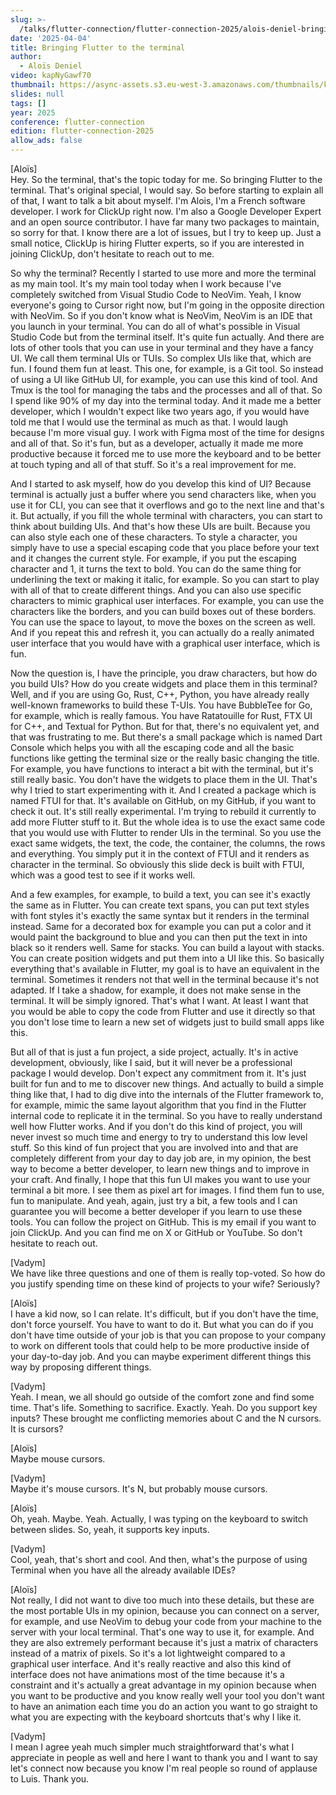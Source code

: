 ```yaml
---
slug: >-
  /talks/flutter-connection/flutter-connection-2025/alois-deniel-bringing-flutter-to-the-terminal
date: '2025-04-04'
title: Bringing Flutter to the terminal
author:
  - Aloïs Deniel
video: kapNyGawf70
thumbnail: https://async-assets.s3.eu-west-3.amazonaws.com/thumbnails/kapNyGawf70.jpg
slides: null
tags: []
year: 2025
conference: flutter-connection
edition: flutter-connection-2025
allow_ads: false
---
```

[Aloïs]  
Hey. So the terminal, that's the topic today for me. So bringing Flutter to the terminal. That's original special, I would say. So before starting to explain all of that, I want to talk a bit about myself. I'm Alois, I'm a French software developer. I work for ClickUp right now. I'm also a Google Developer Expert and an open source contributor. I have far many two packages to maintain, so sorry for that. I know there are a lot of issues, but I try to keep up. Just a small notice, ClickUp is hiring Flutter experts, so if you are interested in joining ClickUp, don't hesitate to reach out to me.  

So why the terminal? Recently I started to use more and more the terminal as my main tool. It's my main tool today when I work because I've completely switched from Visual Studio Code to NeoVim. Yeah, I know everyone's going to Cursor right now, but I'm going in the opposite direction with NeoVim. So if you don't know what is NeoVim, NeoVim is an IDE that you launch in your terminal. You can do all of what's possible in Visual Studio Code but from the terminal itself. It's quite fun actually. And there are lots of other tools that you can use in your terminal and they have a fancy UI. We call them terminal UIs or TUIs. So complex UIs like that, which are fun. I found them fun at least. This one, for example, is a Git tool. So instead of using a UI like GitHub UI, for example, you can use this kind of tool. And Tmux is the tool for managing the tabs and the processes and all of that. So I spend like 90% of my day into the terminal today. And it made me a better developer, which I wouldn't expect like two years ago, if you would have told me that I would use the terminal as much as that. I would laugh because I'm more visual guy. I work with Figma most of the time for designs and all of that. So it's fun, but as a developer, actually it made me more productive because it forced me to use more the keyboard and to be better at touch typing and all of that stuff. So it's a real improvement for me.  

And I started to ask myself, how do you develop this kind of UI? Because terminal is actually just a buffer where you send characters like, when you use it for CLI, you can see that it overflows and go to the next line and that's it. But actually, if you fill the whole terminal with characters, you can start to think about building UIs. And that's how these UIs are built. Because you can also style each one of these characters. To style a character, you simply have to use a special escaping code that you place before your text and it changes the current style. For example, if you put the escaping character and 1, it turns the text to bold. You can do the same thing for underlining the text or making it italic, for example. So you can start to play with all of that to create different things. And you can also use specific characters to mimic graphical user interfaces. For example, you can use the characters like the borders, and you can build boxes out of these borders. You can use the space to layout, to move the boxes on the screen as well. And if you repeat this and refresh it, you can actually do a really animated user interface that you would have with a graphical user interface, which is fun.  

Now the question is, I have the principle, you draw characters, but how do you build UIs? How do you create widgets and place them in this terminal? Well, and if you are using Go, Rust, C++, Python, you have already really well-known frameworks to build these T-UIs. You have BubbleTee for Go, for example, which is really famous. You have Ratatouille for Rust, FTX UI for C++, and Textual for Python. But for that, there's no equivalent yet, and that was frustrating to me. But there's a small package which is named Dart Console which helps you with all the escaping code and all the basic functions like getting the terminal size or the really basic changing the title. For example, you have functions to interact a bit with the terminal, but it's still really basic. You don't have the widgets to place them in the UI. That's why I tried to start experimenting with it. And I created a package which is named FTUI for that. It's available on GitHub, on my GitHub, if you want to check it out. It's still really experimental. I'm trying to rebuild it currently to add more Flutter stuff to it. But the whole idea is to use the exact same code that you would use with Flutter to render UIs in the terminal. So you use the exact same widgets, the text, the code, the container, the columns, the rows and everything. You simply put it in the context of FTUI and it renders as character in the terminal. So obviously this slide deck is built with FTUI, which was a good test to see if it works well.  

And a few examples, for example, to build a text, you can see it's exactly the same as in Flutter. You can create text spans, you can put text styles with font styles it's exactly the same syntax but it renders in the terminal instead. Same for a decorated box for example you can put a color and it would paint the background to blue and you can then put the text in into black so it renders well. Same for stacks. You can build a layout with stacks. You can create position widgets and put them into a UI like this. So basically everything that's available in Flutter, my goal is to have an equivalent in the terminal. Sometimes it renders not that well in the terminal because it's not adapted. If I take a shadow, for example, it does not make sense in the terminal. It will be simply ignored. That's what I want. At least I want that you would be able to copy the code from Flutter and use it directly so that you don't lose time to learn a new set of widgets just to build small apps like this.  

But all of that is just a fun project, a side project, actually. It's in active development, obviously, like I said, but it will never be a professional package I would develop. Don't expect any commitment from it. It's just built for fun and to me to discover new things. And actually to build a simple thing like that, I had to dig dive into the internals of the Flutter framework to, for example, mimic the same layout algorithm that you find in the Flutter internal code to replicate it in the terminal. So you have to really understand well how Flutter works. And if you don't do this kind of project, you will never invest so much time and energy to try to understand this low level stuff. So this kind of fun project that you are involved into and that are completely different from your day to day job are, in my opinion, the best way to become a better developer, to learn new things and to improve in your craft. And finally, I hope that this fun UI makes you want to use your terminal a bit more. I see them as pixel art for images. I find them fun to use, fun to manipulate. And yeah, again, just try a bit, a few tools and I can guarantee you will become a better developer if you learn to use these tools. You can follow the project on GitHub. This is my email if you want to join ClickUp. And you can find me on X or GitHub or YouTube. So don't hesitate to reach out.  

[Vadym]  
We have like three questions and one of them is really top-voted. So how do you justify spending time on these kind of projects to your wife? Seriously?  

[Aloïs]  
I have a kid now, so I can relate. It's difficult, but if you don't have the time, don't force yourself. You have to want to do it. But what you can do if you don't have time outside of your job is that you can propose to your company to work on different tools that could help to be more productive inside of your day-to-day job. And you can maybe experiment different things this way by proposing different things.  

[Vadym]  
Yeah. I mean, we all should go outside of the comfort zone and find some time. That's life. Something to sacrifice. Exactly. Yeah. Do you support key inputs? These brought me conflicting memories about C and the N cursors. It is cursors?  

[Aloïs]  
Maybe mouse cursors.  

[Vadym]  
Maybe it's mouse cursors. It's N, but probably mouse cursors.  

[Aloïs]  
Oh, yeah. Maybe. Yeah. Actually, I was typing on the keyboard to switch between slides. So, yeah, it supports key inputs.  

[Vadym]  
Cool, yeah, that's short and cool. And then, what's the purpose of using Terminal when you have all the already available IDEs?  

[Aloïs]  
Not really, I did not want to dive too much into these details, but these are the most portable UIs in my opinion, because you can connect on a server, for example, and use NeoVim to debug your code from your machine to the server with your local terminal. That's one way to use it, for example. And they are also extremely performant because it's just a matrix of characters instead of a matrix of pixels. So it's a lot lightweight compared to a graphical user interface. And it's really reactive and also this kind of interface does not have animations most of the time because it's a constraint and it's actually a great advantage in my opinion because when you want to be productive and you know really well your tool you don't want to have an animation each time you do an action you want to go straight to what you are expecting with the keyboard shortcuts that's why I like it.  

[Vadym]  
I mean I agree yeah much simpler much straightforward that's what I appreciate in people as well and here I want to thank you and I want to say let's connect now because you know I'm real people so round of applause to Luis. Thank you.